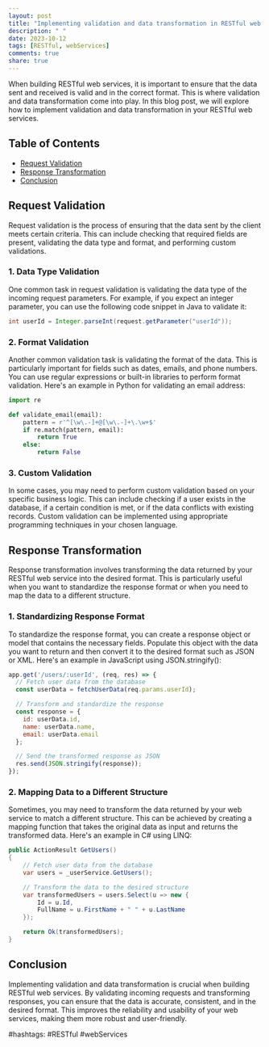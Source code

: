 ```yaml
---
layout: post
title: "Implementing validation and data transformation in RESTful web services"
description: " "
date: 2023-10-12
tags: [RESTful, webServices]
comments: true
share: true
---
```


When building RESTful web services, it is important to ensure that the data sent and received is valid and in the correct format. This is where validation and data transformation come into play. In this blog post, we will explore how to implement validation and data transformation in your RESTful web services.

## Table of Contents
- [Request Validation](#request-validation)
- [Response Transformation](#response-transformation)
- [Conclusion](#conclusion)

## Request Validation

Request validation is the process of ensuring that the data sent by the client meets certain criteria. This can include checking that required fields are present, validating the data type and format, and performing custom validations.

### 1. Data Type Validation

One common task in request validation is validating the data type of the incoming request parameters. For example, if you expect an integer parameter, you can use the following code snippet in Java to validate it:

```java
int userId = Integer.parseInt(request.getParameter("userId"));
```

### 2. Format Validation

Another common validation task is validating the format of the data. This is particularly important for fields such as dates, emails, and phone numbers. You can use regular expressions or built-in libraries to perform format validation. Here's an example in Python for validating an email address:

```python
import re

def validate_email(email):
    pattern = r'^[\w\.-]+@[\w\.-]+\.\w+$'
    if re.match(pattern, email):
        return True
    else:
        return False
```

### 3. Custom Validation

In some cases, you may need to perform custom validation based on your specific business logic. This can include checking if a user exists in the database, if a certain condition is met, or if the data conflicts with existing records. Custom validation can be implemented using appropriate programming techniques in your chosen language.

## Response Transformation

Response transformation involves transforming the data returned by your RESTful web service into the desired format. This is particularly useful when you want to standardize the response format or when you need to map the data to a different structure.

### 1. Standardizing Response Format

To standardize the response format, you can create a response object or model that contains the necessary fields. Populate this object with the data you want to return and then convert it to the desired format such as JSON or XML. Here's an example in JavaScript using JSON.stringify():

```javascript
app.get('/users/:userId', (req, res) => {
  // Fetch user data from the database
  const userData = fetchUserData(req.params.userId);

  // Transform and standardize the response
  const response = {
    id: userData.id,
    name: userData.name,
    email: userData.email
  };

  // Send the transformed response as JSON
  res.send(JSON.stringify(response));
});
```

### 2. Mapping Data to a Different Structure

Sometimes, you may need to transform the data returned by your web service to match a different structure. This can be achieved by creating a mapping function that takes the original data as input and returns the transformed data. Here's an example in C# using LINQ:

```csharp
public ActionResult GetUsers()
{
    // Fetch user data from the database
    var users = _userService.GetUsers();

    // Transform the data to the desired structure
    var transformedUsers = users.Select(u => new {
        Id = u.Id,
        FullName = u.FirstName + " " + u.LastName
    });

    return Ok(transformedUsers);
}
```

## Conclusion

Implementing validation and data transformation is crucial when building RESTful web services. By validating incoming requests and transforming responses, you can ensure that the data is accurate, consistent, and in the desired format. This improves the reliability and usability of your web services, making them more robust and user-friendly.

#hashtags: #RESTful #webServices